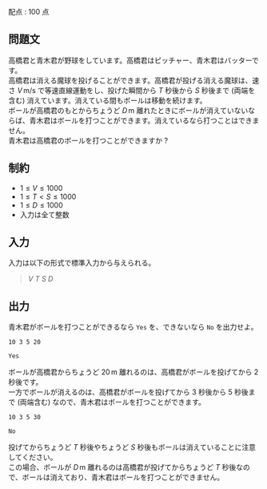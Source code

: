 配点 : $100$ 点

## 問題文

高橋君と青木君が野球をしています。高橋君はピッチャー、青木君はバッターです。<br>
高橋君は消える魔球を投げることができます。高橋君が投げる消える魔球は、速さ $V \, \mathrm{m / s}$ で等速直線運動をし、投げた瞬間から $T$ 秒後から $S$ 秒後まで (両端を含む) 消えています。消えている間もボールは移動を続けます。<br>
ボールが高橋君のもとからちょうど $D \, \mathrm{m}$ 離れたときにボールが消えていないならば、青木君はボールを打つことができます。消えているなら打つことはできません。<br>
青木君は高橋君のボールを打つことができますか ?

## 制約

- $1 \le V \le 1000$
- $1 \le T \lt S \le 1000$
- $1 \le D \le 1000$
- 入力は全て整数

## 入力

入力は以下の形式で標準入力から与えられる。

> $V$ $T$ $S$ $D$

## 出力

青木君がボールを打つことができるなら `Yes` を、できないなら `No` を出力せよ。  

```input1
10 3 5 20
```

```output1
Yes
```

ボールが高橋君からちょうど $20 \, \mathrm{m}$ 離れるのは、高橋君がボールを投げてから $2$ 秒後です。<br>
一方でボールが消えるのは、高橋君がボールを投げてから $3$ 秒後から $5$ 秒後まで (両端含む) なので、青木君はボールを打つことができます。  

```input2
10 3 5 30
```

```output2
No
```

投げてからちょうど $T$ 秒後やちょうど $S$ 秒後もボールは消えていることに注意してください。<br>
この場合、ボールが $D \, \mathrm{m}$ 離れるのは高橋君が投げてからちょうど $T$ 秒後なので、ボールは消えており、青木君はボールを打つことができません。